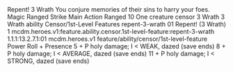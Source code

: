 <ability>
  <name>Repent!</name>
  <cost>3 Wrath</cost>
  <flavor>You conjure memories of their sins to harry your foes.</flavor>
  <keywords>
    <keyword>Magic</keyword>
    <keyword>Ranged</keyword>
    <keyword>Strike</keyword>
  </keywords>
  <type>Main Action</type>
  <distance>Ranged 10</distance>
  <target>One creature</target>
  <metadata>
    <class>censor</class>
    <cost>3 Wrath</cost>
    <cost_amount>3</cost_amount>
    <cost_resource>Wrath</cost_resource>
    <feature_type>ability</feature_type>
    <file_dpath>Censor/1st-Level Features</file_dpath>
    <item_id>repent-3-wrath</item_id>
    <item_index>01</item_index>
    <item_name>Repent! (3 Wrath)</item_name>
    <level>1</level>
    <scc>mcdm.heroes.v1:feature.ability.censor.1st-level-feature:repent-3-wrath</scc>
    <scdc>1.1.1:13.2.7.1:01</scdc>
    <source>mcdm.heroes.v1</source>
    <type>feature/ability/censor/1st-level-feature</type>
  </metadata>
  <effects>
    <effect type="roll">
      <roll>Power Roll + Presence</roll>
      <t1>5 + P holy damage; I &lt; WEAK, dazed (save ends)</t1>
      <t2>8 + P holy damage; I &lt; AVERAGE, dazed (save ends)</t2>
      <t3>11 + P holy damage; I &lt; STRONG, dazed (save ends)</t3>
    </effect>
  </effects>
</ability>
